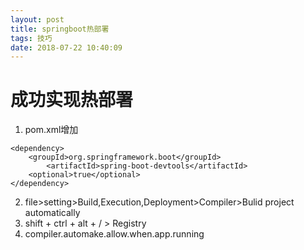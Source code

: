 ```yaml
---
layout: post
title: springboot热部署
tags: 技巧
date: 2018-07-22 10:40:09
---
```

# 成功实现热部署
1. pom.xml增加
```
<dependency>
	<groupId>org.springframework.boot</groupId>
		<artifactId>spring-boot-devtools</artifactId>
	<optional>true</optional>
</dependency>
```
2. file>setting>Build,Execution,Deployment>Compiler>Bulid project automatically
3. shift + ctrl + alt + / > Registry
4. compiler.automake.allow.when.app.running
